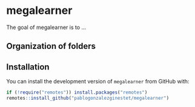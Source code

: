
<!-- README.md is generated from README.Rmd. Please edit that file -->

# megalearner

<!-- badges: start -->

<!-- badges: end -->

The goal of megalearner is to …

## Organization of folders

## Installation

You can install the development version of `megalearner` from GitHub
with:

``` r
if (!require("remotes")) install.packages("remotes")
remotes::install_github("pablogonzalezginestet/megalearner")
```
